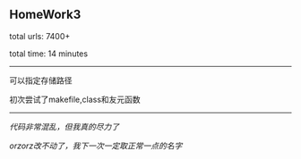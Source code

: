 HomeWork3
--
total urls: 7400+

total time: 14 minutes

**********************************

可以指定存储路径

初次尝试了makefile,class和友元函数

***********************************

_代码非常混乱，但我真的尽力了_

_orzorz改不动了，我下一次一定取正常一点的名字_



